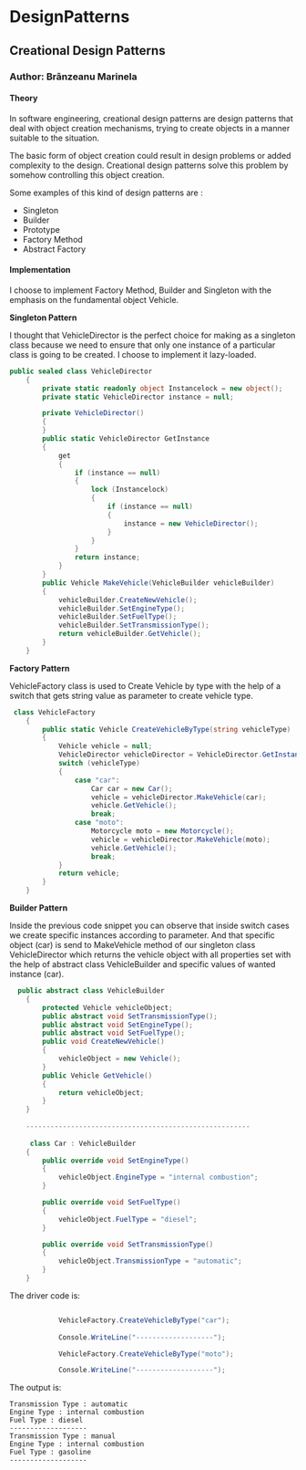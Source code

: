 # DesignPatterns
## Creational Design Patterns

### Author: Brânzeanu Marinela

#### Theory
In software engineering, creational design patterns are design patterns that deal with object creation mechanisms, trying to create objects in a manner suitable to the situation.

The basic form of object creation could result in design problems or added complexity to the design. Creational design patterns solve this problem by somehow controlling this object creation.

Some examples of this kind of design patterns are :
* Singleton
* Builder
* Prototype
* Factory Method
* Abstract Factory

#### Implementation
I choose to implement Factory Method, Builder and Singleton with the emphasis on the fundamental object Vehicle.

**Singleton Pattern**

I thought that VehicleDirector is the perfect choice for making as a singleton class because  we need to ensure that only one instance of a particular class is going to be created.
I choose to implement it lazy-loaded.

``` c#
public sealed class VehicleDirector
    {
        private static readonly object Instancelock = new object();
        private static VehicleDirector instance = null;

        private VehicleDirector()
        {
        }
        public static VehicleDirector GetInstance
        {
            get
            {
                if (instance == null)
                {
                    lock (Instancelock)
                    {
                        if (instance == null)
                        {
                            instance = new VehicleDirector();
                        }
                    }
                }
                return instance;
            }
        }
        public Vehicle MakeVehicle(VehicleBuilder vehicleBuilder)
        {
            vehicleBuilder.CreateNewVehicle();
            vehicleBuilder.SetEngineType();
            vehicleBuilder.SetFuelType();
            vehicleBuilder.SetTransmissionType();
            return vehicleBuilder.GetVehicle();
        }
    }
  ```
  **Factory Pattern**
  
VehicleFactory class is used to Create Vehicle by type with the help of a switch that gets string value as parameter to create vehicle type. 

``` c#
 class VehicleFactory
    {
        public static Vehicle CreateVehicleByType(string vehicleType)
        {
            Vehicle vehicle = null;
            VehicleDirector vehicleDirector = VehicleDirector.GetInstance;
            switch (vehicleType)
            {
                case "car":
                    Car car = new Car();
                    vehicle = vehicleDirector.MakeVehicle(car);
                    vehicle.GetVehicle();
                    break;
                case "moto":
                    Motorcycle moto = new Motorcycle();
                    vehicle = vehicleDirector.MakeVehicle(moto);
                    vehicle.GetVehicle();
                    break;
            }
            return vehicle;
        }
    }
```

**Builder Pattern**

Inside the previous code snippet you can observe that inside switch cases we create specific instances according to parameter. 
And that specific object (car) is send to MakeVehicle method of our singleton class VehicleDirector which returns the vehicle object with all properties set with the help of abstract class VehicleBuilder and specific values of wanted instance (car).

``` c#
  public abstract class VehicleBuilder
    {
        protected Vehicle vehicleObject;
        public abstract void SetTransmissionType();
        public abstract void SetEngineType();
        public abstract void SetFuelType();
        public void CreateNewVehicle()
        {
            vehicleObject = new Vehicle();
        }
        public Vehicle GetVehicle()
        {
            return vehicleObject;
        }
    }
    
    -------------------------------------------------------
    
     class Car : VehicleBuilder
    {
        public override void SetEngineType()
        {
            vehicleObject.EngineType = "internal combustion";
        }

        public override void SetFuelType()
        {
            vehicleObject.FuelType = "diesel";
        }

        public override void SetTransmissionType()
        {
            vehicleObject.TransmissionType = "automatic";
        }
    }
````

The driver code is:
``` c#

            VehicleFactory.CreateVehicleByType("car");
          
            Console.WriteLine("-------------------");

            VehicleFactory.CreateVehicleByType("moto");

            Console.WriteLine("-------------------");

```

The output is:
```console
Transmission Type : automatic
Engine Type : internal combustion
Fuel Type : diesel
-------------------
Transmission Type : manual
Engine Type : internal combustion
Fuel Type : gasoline
-------------------
```
